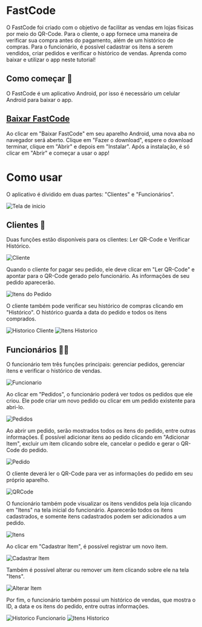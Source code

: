# FastCode
O FastCode foi criado com o objetivo de facilitar as vendas em lojas físicas por meio do QR-Code. Para o cliente, o app fornece uma maneira de verificar sua compra antes do pagamento, além de um histórico de compras. Para o funcionário, é possível cadastrar os itens a serem vendidos, criar pedidos e verificar o histórico de vendas.
Aprenda como baixar e utilizar o app neste tutorial!


## Como começar 🔧
O FastCode é um aplicativo Android, por isso é necessário um celular Android para baixar o app.

## [Baixar FastCode]((https://github.com/Ext-FastCode/FastCode/releases/download/v1.0.0/FastCode.apk))

Ao clicar em "Baixar FastCode" em seu aparelho Android, uma nova aba no navegador será aberto. Clique em "Fazer o download", espere o download terminar, clique em "Abrir" e depois em "Instalar". Após a instalação, é só clicar em "Abrir" e começar a usar o app!

# Como usar
O aplicativo é dividido em duas partes: "Clientes" e "Funcionários".

![Tela de inicio](./telaInicio.png)


## Clientes 👥
Duas funções estão disponíveis para os clientes: Ler QR-Code e Verificar Histórico.

![Cliente](./cliente.png)

Quando o cliente for pagar seu pedido, ele deve clicar em "Ler QR-Code" e apontar para o QR-Code gerado pelo funcionário. As informações de seu pedido aparecerão.

![Itens do Pedido](./finalizarPedidoCliente.png)

O cliente também pode verificar seu histórico de compras clicando em "Histórico". O histórico guarda a data do pedido e todos os itens comprados.

![Historico Cliente](./historicoCliente.png)
![Itens Historico](./itensHistorico.png)


## Funcionários 🧑‍💼
O funcionário tem três funções principais: gerenciar pedidos, gerenciar itens e verificar o histórico de vendas.

![Funcionario](./funcionario.png)

Ao clicar em "Pedidos", o funcionário poderá ver todos os pedidos que ele criou. Ele pode criar um novo pedido ou clicar em um pedido existente para abri-lo.

![Pedidos](./pedidos.png)

Ao abrir um pedido, serão mostrados todos os itens do pedido, entre outras informações. É possível adicionar itens ao pedido clicando em "Adicionar Item", excluir um item clicando sobre ele, cancelar o pedido e gerar o QR-Code do pedido.

![Pedido](./pedido.png)

O cliente deverá ler o QR-Code para ver as informações do pedido em seu próprio aparelho.

![QRCode](./finalizarPedidoFuncionario.png)

O funcionário também pode visualizar os itens vendidos pela loja clicando em "Itens" na tela inicial do funcionário. Aparecerão todos os itens cadastrados, e somente itens cadastrados podem ser adicionados a um pedido.

![Itens](./itens.png)

Ao clicar em "Cadastrar Item", é possível registrar um novo item.

![Cadastrar Item](./cadastrarItem.png)

Também é possível alterar ou remover um item clicando sobre ele na tela "Itens".

![Alterar Item](./alterarItem.png)

Por fim, o funcionário também possui um histórico de vendas, que mostra o ID, a data e os itens do pedido, entre outras informações.

![Historico Funcionario](./historicoFuncionario.png)
![Itens Historico](./itensHistorico.png)




















